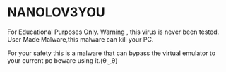 # NANOLOV3YOU

For Educational Purposes Only.
Warning , this virus is never been tested.
User Made Malware,this malware can kill your PC.

For your safety this is a malware that can bypass the virtual emulator to your current pc beware using it.(θ‿θ) 
